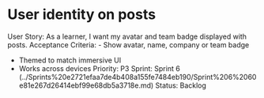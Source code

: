 # User identity on posts

User Story: As a learner, I want my avatar and team badge displayed with posts.
Acceptance Criteria: - Show avatar, name, company or team badge
- Themed to match immersive UI
- Works across devices
Priority: P3
Sprint: Sprint 6 (../Sprints%20e2721efaa7de4b408a155fe7484eb190/Sprint%206%2060e81e267d26414ebf99e68db5a3718e.md)
Status: Backlog